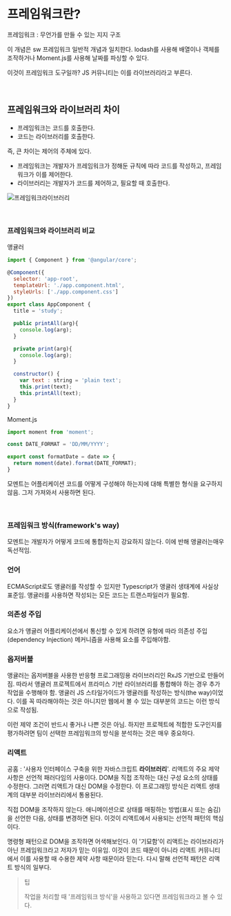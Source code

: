 # 프레임워크란?

프레임워크 : 무언가를 만들 수 있는 지지 구조

이 개념은 sw 프레임워크 일반적 개념과 일치한다. lodash를 사용해 배열이나 객체를 조작하거나 Moment.js를 사용해 날짜를 파싱할 수 있다.

이것이 프레임워크 도구일까? JS 커뮤니티는 이를 라이브러리라고 부른다.

<br/>

## 프레임워크와 라이브러리 차이

- 프레임워크는 코드를 호출한다. 
- 코드는 라이브러리를 호출한다.

즉, 큰 차이는 제어의 주체에 있다. 

- 프레임워크는 개발자가 프레임워크가 정해둔 규칙에 따라 코드를 작성하고, 프레임워크가 이를 제어한다.
- 라이브러리는 개발자가 코드를 제어하고, 필요할 때 호출한다.

![프레임워크라이브러리](https://user-images.githubusercontent.com/59427983/226899217-6031498a-2d92-4f0e-bd10-0d1b50104fd2.png)

<br/>

### 프레임워크와 라이브러리 비교

앵귤러

```js
import { Component } from '@angular/core';

@Component({
  selector: 'app-root',
  templateUrl: './app.component.html',
  styleUrls: ['./app.component.css']
})
export class AppComponent {
  title = 'study';

  public printAll(arg){
    console.log(arg);
  }

  private print(arg){
    console.log(arg);
  }

  constructor() {
    var text : string = 'plain text';
    this.print(text);
    this.printAll(text);
  }
}
```

Moment.js

```js
import moment from 'moment';

const DATE_FORMAT = 'DD/MM/YYYY';

export const formatDate = date => {
  return moment(date).format(DATE_FORMAT);
}
```

모멘트는 어플리케이션 코드를 어떻게 구성해야 하는지에 대해 특별한 형식을 요구하지 않음. 그저 가져와서 사용하면 된다.

<br/>

### 프레임워크 방식(framework's way)

모멘트는 개발자가 어떻게 코드에 통합하는지 강요하지 않는다. 이에 반해 앵귤러는매우 독선적임.

### 언어

ECMAScript로도 앵귤러를 작성할 수 있지만 Typescript가 앵귤러 생태계에 사실상 표준임. 앵귤러를 사용하면 작성되는 모든 코드는 트랜스파일러가 필요함.

### 의존성 주입

요소가 앵귤러 어플리케이션에서 통신할 수 있게 하려면 유형에 따라 의존성 주입(dependency Injection) 메커니즘을 사용해 요소를 주입해야함.

### 옵저버블

앵귤러는 옵저버블을 사용한 반응형 프로그래밍용 라이브러리인 RxJS 기반으로 만들어짐. 따라서 앵귤러 프로젝트에서 프라미스 기반 라이브러리를 통합해야 하는 경우 추가 작업을 수행해야 함. 앵귤러 JS 스타일가이드가 앵귤러를 작성하는 방식(the way)이었다. 이를 꼭 따라해야하는 것은 아니지만 웹에서 볼 수 있는 대부분의 코드는 이런 방식으로 작성됨.

이런 제약 조건이 반드시 좋거나 나쁜 것은 아님. 하지만 프로젝트에 적합한 도구인지를 평가하려면 팀이 선택한 프레임워크의 방식을 분석하는 것은 매우 중요하다.

### 리액트

공홈 : '사용자 인터페이스 구축을 위한 자바스크립트 **라이브러리**'. 리액트의 주요 제약 사항은 선언적 패러다임의 사용이다. DOM을 직접 조작하는 대신 구성 요소의 상태를 수정한다. 그러면 리액트가 대신 DOM을 수정한다. 이 프로그래밍 방식은 리액트 생태계의 대부분 라이브러리에서 통용된다.

직접 DOM을 조작하지 않는다. 애니메이션으로 상태를 매핑하는 방법(표시 또는 숨김)을 선언한 다음, 상태를 변경하면 된다. 이것이 리액트에서 사용되는 선언적 패턴의 핵심이다.

명령형 패턴으로 DOM을 조작하면 어색해보인다. 이 '기묘함'이 리액트는 라이브라리가 아닌 프레임워크라고 저자가 믿는 이유임. 이것이 코드 때문이 아니라 리액트 커뮤니티에서 이를 사용할 때 수용한 제약 사항 때문이라 믿는다. 다시 말해 선언적 패턴은 리액트 방식의 일부다.

> 팁
>
> 작업을 처리할 때 '프레임워크 방식'을 사용하고 있다면 프레임워크라고 볼 수 있다.





























